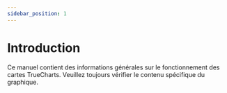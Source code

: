 ```yaml
---
sidebar_position: 1
---
```


# Introduction

Ce manuel contient des informations générales sur le fonctionnement des cartes TrueCharts. Veuillez toujours vérifier le contenu spécifique du graphique.
